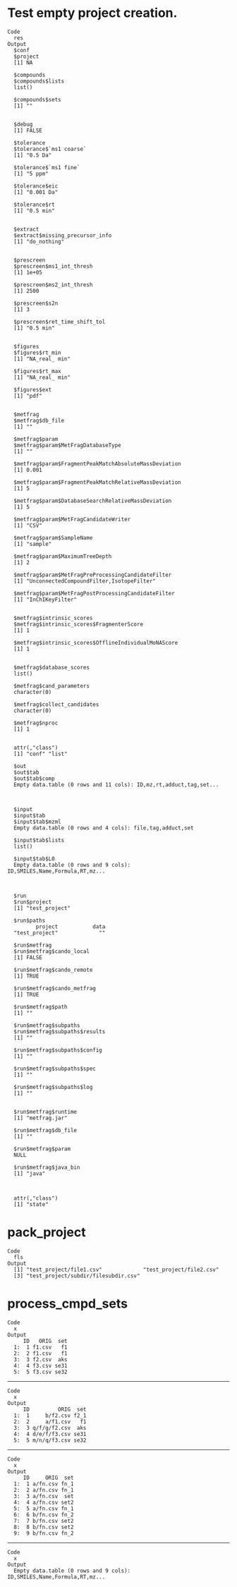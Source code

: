 # Test empty project creation.

    Code
      res
    Output
      $conf
      $project
      [1] NA
      
      $compounds
      $compounds$lists
      list()
      
      $compounds$sets
      [1] ""
      
      
      $debug
      [1] FALSE
      
      $tolerance
      $tolerance$`ms1 coarse`
      [1] "0.5 Da"
      
      $tolerance$`ms1 fine`
      [1] "5 ppm"
      
      $tolerance$eic
      [1] "0.001 Da"
      
      $tolerance$rt
      [1] "0.5 min"
      
      
      $extract
      $extract$missing_precursor_info
      [1] "do_nothing"
      
      
      $prescreen
      $prescreen$ms1_int_thresh
      [1] 1e+05
      
      $prescreen$ms2_int_thresh
      [1] 2500
      
      $prescreen$s2n
      [1] 3
      
      $prescreen$ret_time_shift_tol
      [1] "0.5 min"
      
      
      $figures
      $figures$rt_min
      [1] "NA_real_ min"
      
      $figures$rt_max
      [1] "NA_real_ min"
      
      $figures$ext
      [1] "pdf"
      
      
      $metfrag
      $metfrag$db_file
      [1] ""
      
      $metfrag$param
      $metfrag$param$MetFragDatabaseType
      [1] ""
      
      $metfrag$param$FragmentPeakMatchAbsoluteMassDeviation
      [1] 0.001
      
      $metfrag$param$FragmentPeakMatchRelativeMassDeviation
      [1] 5
      
      $metfrag$param$DatabaseSearchRelativeMassDeviation
      [1] 5
      
      $metfrag$param$MetFragCandidateWriter
      [1] "CSV"
      
      $metfrag$param$SampleName
      [1] "sample"
      
      $metfrag$param$MaximumTreeDepth
      [1] 2
      
      $metfrag$param$MetFragPreProcessingCandidateFilter
      [1] "UnconnectedCompoundFilter,IsotopeFilter"
      
      $metfrag$param$MetFragPostProcessingCandidateFilter
      [1] "InChIKeyFilter"
      
      
      $metfrag$intrinsic_scores
      $metfrag$intrinsic_scores$FragmenterScore
      [1] 1
      
      $metfrag$intrinsic_scores$OfflineIndividualMoNAScore
      [1] 1
      
      
      $metfrag$database_scores
      list()
      
      $metfrag$cand_parameters
      character(0)
      
      $metfrag$collect_candidates
      character(0)
      
      $metfrag$nproc
      [1] 1
      
      
      attr(,"class")
      [1] "conf" "list"
      
      $out
      $out$tab
      $out$tab$comp
      Empty data.table (0 rows and 11 cols): ID,mz,rt,adduct,tag,set...
      
      
      
      $input
      $input$tab
      $input$tab$mzml
      Empty data.table (0 rows and 4 cols): file,tag,adduct,set
      
      $input$tab$lists
      list()
      
      $input$tab$L0
      Empty data.table (0 rows and 9 cols): ID,SMILES,Name,Formula,RT,mz...
      
      
      
      $run
      $run$project
      [1] "test_project"
      
      $run$paths
             project           data 
      "test_project"             "" 
      
      $run$metfrag
      $run$metfrag$cando_local
      [1] FALSE
      
      $run$metfrag$cando_remote
      [1] TRUE
      
      $run$metfrag$cando_metfrag
      [1] TRUE
      
      $run$metfrag$path
      [1] ""
      
      $run$metfrag$subpaths
      $run$metfrag$subpaths$results
      [1] ""
      
      $run$metfrag$subpaths$config
      [1] ""
      
      $run$metfrag$subpaths$spec
      [1] ""
      
      $run$metfrag$subpaths$log
      [1] ""
      
      
      $run$metfrag$runtime
      [1] "metfrag.jar"
      
      $run$metfrag$db_file
      [1] ""
      
      $run$metfrag$param
      NULL
      
      $run$metfrag$java_bin
      [1] "java"
      
      
      
      attr(,"class")
      [1] "state"

# pack_project

    Code
      fls
    Output
      [1] "test_project/file1.csv"             "test_project/file2.csv"            
      [3] "test_project/subdir/filesubdir.csv"

# process_cmpd_sets

    Code
      x
    Output
         ID   ORIG  set
      1:  1 f1.csv   f1
      2:  2 f1.csv   f1
      3:  3 f2.csv  aks
      4:  4 f3.csv se31
      5:  5 f3.csv se32

---

    Code
      x
    Output
         ID         ORIG  set
      1:  1     b/f2.csv f2_1
      2:  2     a/f1.csv   f1
      3:  3 q/f/g/f2.csv  aks
      4:  4 d/e/f/f3.csv se31
      5:  5 m/n/q/f3.csv se32

---

    Code
      x
    Output
         ID     ORIG  set
      1:  1 a/fn.csv fn_1
      2:  2 a/fn.csv fn_1
      3:  3 a/fn.csv  set
      4:  4 a/fn.csv set2
      5:  5 a/fn.csv fn_1
      6:  6 b/fn.csv fn_2
      7:  7 b/fn.csv set2
      8:  8 b/fn.csv set2
      9:  9 b/fn.csv fn_2

---

    Code
      x
    Output
      Empty data.table (0 rows and 9 cols): ID,SMILES,Name,Formula,RT,mz...

